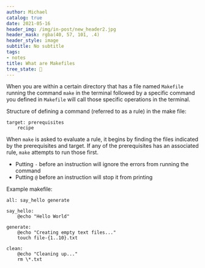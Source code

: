 ```yaml
---
author: Michael
catalog: true
date: 2021-05-16
header_img: /img/in-post/new_header2.jpg
header_mask: rgba(40, 57, 101, .4)
header_style: image
subtitle: No subtitle
tags:
- notes
title: What are Makefiles
tree_state: 🌱
---
```


When you are within a certain directory that has a file named `Makefile` running the command `make` in the terminal followed by a specific command you defined in `Makefile` will call those specific operations in the terminal.

Structure of defining a command (referred to as a rule) in the make file:
```
target: prerequisites
	recipe
```

When `make` is asked to evaluate a rule, it begins by finding the files indicated by the prerequisites and target. If any of the prerequisites has an associated rule, `make` attempts to run those first.

- Putting `-` before an instruction will ignore the errors from running the command
- Putting `@` before an instruction will stop it from printing


Example makefile:

```
all: say_hello generate  
  
say_hello:
	@echo "Hello World"  
  
generate:
	@echo "Creating empty text files..."  
	touch file-{1..10}.txt  
  
clean:
	@echo "Cleaning up..."  
	rm \*.txt
 ```